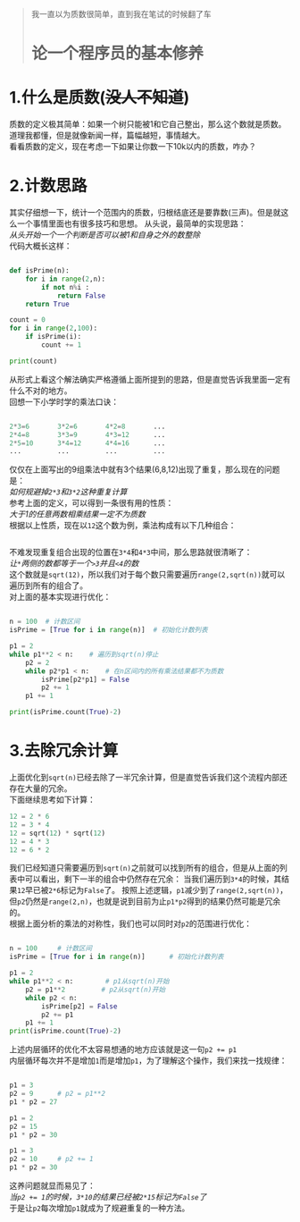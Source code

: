 >我一直以为质数很简单，直到我在笔试的时候翻了车  
># 论一个程序员的基本修养  

# 1.什么是质数(~~没人不知道~~)  
质数的定义极其简单：如果一个树只能被1和它自己整出，那么这个数就是质数。  
道理我都懂，但是就像新闻一样，篇幅越短，事情越大。  
看看质数的定义，现在考虑一下如果让你数一下10k以内的质数，咋办？
  
# 2.计数思路  
其实仔细想一下，统计一个范围内的质数，归根结底还是要靠数(三声)。但是就这么一个事情里面也有很多技巧和思想。
从头说，最简单的实现思路：  
*从头开始一个一个判断是否可以被1和自身之外的数整除*  
代码大概长这样：  
```python  

def isPrime(n):
    for i in range(2,n):
        if not n%i :
            return False
    return True    

count = 0
for i in range(2,100):
    if isPrime(i):
        count += 1

print(count)  
```  
从形式上看这个解法确实严格遵循上面所提到的思路，但是直觉告诉我里面一定有什么不对的地方。  
回想一下小学时学的乘法口诀：  
```python  

2*3=6       3*2=6       4*2=8       ...
2*4=8       3*3=9       4*3=12      ...
2*5=10      3*4=12      4*4=16      ...
...         ...         ...         ...
```  
仅仅在上面写出的9组乘法中就有3个结果(6,8,12)出现了重复，那么现在的问题是：  
*如何规避掉`2*3`和`3*2`这种重复计算*   
参考上面的定义，可以得到一条很有用的性质：  
*大于1的任意两数相乘结果一定不为质数*  
根据以上性质，现在以`12`这个数为例，乘法构成有以下几种组合：  
```python  

```  
不难发现重复组合出现的位置在`3*4`和`4*3`中间，那么思路就很清晰了：  
*让`*`两侧的数都等于一个`>3`并且`<4`的数*  
这个数就是`sqrt(12)`，所以我们对于每个数只需要遍历`range(2,sqrt(n))`就可以遍历到所有的组合了。  
对上面的基本实现进行优化：
```python  

n = 100  # 计数区间
isPrime = [True for i in range(n)]  # 初始化计数列表

p1 = 2
while p1**2 < n:    # 遍历到sqrt(n)停止
    p2 = 2
    while p2*p1 < n:    # 在n区间内的所有乘法结果都不为质数
        isPrime[p2*p1] = False
        p2 += 1
    p1 += 1

print(isPrime.count(True)-2)
```  

# 3.去除冗余计算  
上面优化到`sqrt(n)`已经去除了一半冗余计算，但是直觉告诉我们这个流程内部还存在大量的冗余。  
下面继续思考如下计算：  
```python  
12 = 2 * 6
12 = 3 * 4
12 = sqrt(12) * sqrt(12)
12 = 4 * 3
12 = 6 * 2
```  
我们已经知道只需要遍历到`sqrt(n)`之前就可以找到所有的组合，但是从上面的列表中可以看出，剩下一半的组合中仍然存在冗余：
当我们遍历到`3*4`的时候，其结果`12`早已被`2*6`标记为`False`了。
按照上述逻辑，`p1`减少到了`range(2,sqrt(n))`，但`p2`仍然是`range(2,n)`，也就是说到目前为止`p1*p2`得到的结果仍然可能是冗余的。  
根据上面分析的乘法的对称性，我们也可以同时对`p2`的范围进行优化：  
```python  

n = 100     # 计数区间
isPrime = [True for i in range(n)]      # 初始化计数列表

p1 = 2
while p1**2 < n:        # p1从sqrt(n)开始
    p2 = p1**2         # p2从sqrt(n)开始
    while p2 < n:
        isPrime[p2] = False     
        p2 += p1    
    p1 += 1
print(isPrime.count(True)-2)
```  
上述内层循环的优化不太容易想通的地方应该就是这一句`p2 += p1`  
内层循环每次并不是增加`1`而是增加`p1`，为了理解这个操作，我们来找一找规律：  
```python

p1 = 3
p2 = 9      # p2 = p1**2 
p1 * p2 = 27

p1 = 2
p2 = 15
p1 * p2 = 30

p1 = 3
p2 = 10     # p2 += 1
p1 * p2 = 30
```  
这养问题就显而易见了：  
*当`p2 += 1`的时候，`3*10`的结果已经被`2*15`标记为`False`了*  
于是让`p2`每次增加`p1`就成为了规避重复的一种方法。

